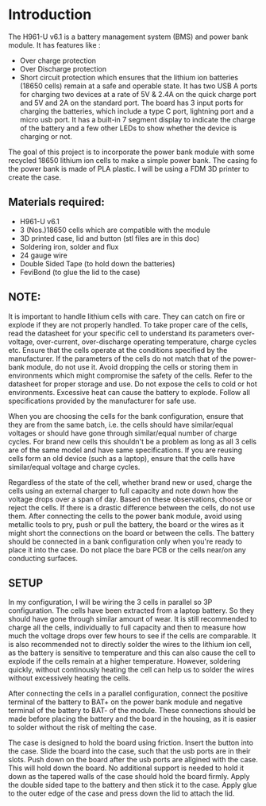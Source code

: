 # Introduction
The H961-U v6.1 is a battery management system (BMS) and power bank module. It has features like :
* Over charge protection
* Over Discharge protection
* Short circuit protection
which ensures that the lithium ion batteries (18650 cells) remain at a safe and operable state.
It has two USB A ports for charging two devices at a rate of 5V & 2.4A on the quick charge port and 5V and 2A on the standard port.
The board has 3 input ports for charging the batteries, which include a type C port, lightning port and a micro usb port.
It has a built-in 7 segment display to indicate the charge of the battery and a few other LEDs to show whether the device is charging or not.

The goal of this project is to incorporate the power bank module with some recycled 18650 lithium ion cells to make a simple power bank.
The casing fo the power bank is made of PLA plastic. I will be using a FDM 3D printer to create the case.

## Materials required:
* H961-U v6.1
* 3 (Nos.)18650 cells which are compatible with the module
* 3D printed case, lid and button (stl files are in this doc)
* Soldering iron, solder and flux
* 24 gauge wire
* Double Sided Tape (to hold down the batteries)
* FeviBond (to glue the lid to the case)

## NOTE:
It is important to handle lithium cells with care. They can catch on fire or explode if they are not properly handled. To take proper care of the cells,
read the datasheet for your specific cell to understand its parameters  over-voltage, over-current, over-discharge operating temperature, charge cycles etc.
Ensure that the cells operate at the conditions specified by the manufacturer. If the parameters of the cells do not match that of the power-bank module, do not use it.
Avoid dropping the cells or storing them in environments which might compromise the safety of the cells. Refer to the datasheet for proper storage and use.
Do not expose the cells to cold or hot environments. Excessive heat can cause the battery to explode. Follow all specifications provided by the manufacturer for safe use.

When you are choosing the cells for the bank configuration, ensure that they are from the same batch, i.e. the cells should have similar/equal voltages or should have gone
through similar/equal number of charge cycles. For brand new cells this shouldn't be a problem as long as all 3 cells are of the same model and have same specifications.
If you are reusing cells form an old device (such as a laptop), ensure that the cells have similar/equal voltage and charge cycles. 

Regardless of the state of the cell, whether brand new or used, charge the cells using an external charger to full capacity and note down how the voltage drops over a 
span of day. Based on these observations, choose or reject the cells. If there is a drastic difference between the cells, do not use them. 
After connecting the cells to the power bank module, avoid using metallic tools to pry, push or pull the battery, the board or the wires as it might short the connections 
on the board or between the cells. The battery should be connected in a bank configuration only when you're ready to place it into the case.
Do not place the bare PCB or the cells near/on any conducting surfaces.

## SETUP

In my configuration, I will be wiring the 3 cells in parallel so 3P configuration. The cells have been extracted from a laptop battery. So they should have gone through similar
amount of wear. It is still recommended to charge all the cells, individually to full capacity and then to measure how much the voltage drops over few hours to see if the cells
are comparable. It is also recommended not to directly solder the wires to the lithium ion cell, as the battery is sensitive to temperature and this can also cause the cell
to explode if the cells remain at a higher temperature. However, soldering quickly, without continously heating the cell can help us to solder the wires without
excessively heating the cells.

After connecting the cells in a parallel configuration, connect the positive terminal of the battery to BAT+ on the power bank module and negative terminal of
the battery to BAT- of the module. These connections should be made before placing the battery and the board in the housing, as it is easier to solder without the risk
of melting the case.

The case is designed to hold the board using friction. Insert the button into the case. Slide the board into the case, such that the usb ports are in their slots.
Push down on the board after the usb ports are allgined with the case. This will hold down the board. No additional support is needed to hold it down as the tapered walls of
the case should hold the board firmly. Apply the double sided tape to the battery and then stick it to the case. Apply glue to the outer edge of the case and press down the lid
to attach the lid.
  

  
  
  
